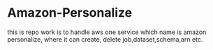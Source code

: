 # Amazon-Personalize
this is repo work is to handle aws one service which name is amazon personalize, where it can create, delete job,dataset,schema,arn etc.
